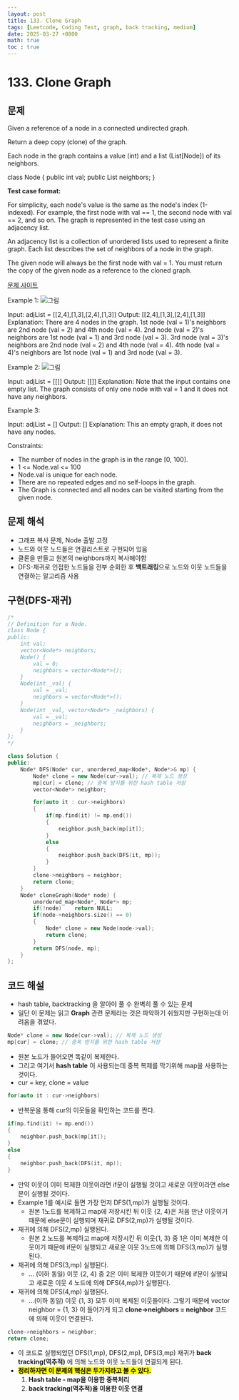 ```yaml
---
layout: post
title: 133. Clone Graph
tags: [Leetcode, Coding Test, graph, back tracking, medium]
date: 2025-03-27 +0800
math: true
toc : true
---
```




# 133. Clone Graph


## 문제

Given a reference of a node in a connected undirected graph.

Return a deep copy (clone) of the graph.

Each node in the graph contains a value (int) and a list (List[Node]) of its neighbors.

class Node {
    public int val;
    public List<Node> neighbors;
}
 

**Test case format:**

For simplicity, each node's value is the same as the node's index (1-indexed). For example, the first node with val == 1, the second node with val == 2, and so on. The graph is represented in the test case using an adjacency list.

An adjacency list is a collection of unordered lists used to represent a finite graph. Each list describes the set of neighbors of a node in the graph.

The given node will always be the first node with val = 1. You must return the copy of the given node as a reference to the cloned graph.

[문제 사이트](https://leetcode.com/problems/clone-graph/description/?envType=study-plan-v2&envId=top-interview-150) 

Example 1:
![그림](https://assets.leetcode.com/uploads/2019/11/04/133_clone_graph_question.png)

Input: adjList = [[2,4],[1,3],[2,4],[1,3]]
Output: [[2,4],[1,3],[2,4],[1,3]]
Explanation: There are 4 nodes in the graph.
1st node (val = 1)'s neighbors are 2nd node (val = 2) and 4th node (val = 4).
2nd node (val = 2)'s neighbors are 1st node (val = 1) and 3rd node (val = 3).
3rd node (val = 3)'s neighbors are 2nd node (val = 2) and 4th node (val = 4).
4th node (val = 4)'s neighbors are 1st node (val = 1) and 3rd node (val = 3).



Example 2:
![그림](https://assets.leetcode.com/uploads/2020/01/07/graph.png)

Input: adjList = [[]]
Output: [[]]
Explanation: Note that the input contains one empty list. The graph consists of only one node with val = 1 and it does not have any neighbors.


Example 3:

Input: adjList = []
Output: []
Explanation: This an empty graph, it does not have any nodes.
 

Constraints:

- The number of nodes in the graph is in the range [0, 100].
- 1 <= Node.val <= 100
- Node.val is unique for each node.
- There are no repeated edges and no self-loops in the graph.
- The Graph is connected and all nodes can be visited starting from the given node.



## 문제 해석
- 그래프 복사 문제, Node 출발 고정
- 노드와 이웃 노드들은 연결리스트로 구현되어 있음
- 클론을 만들고 원본의 neighbors까지 복사해야함
- DFS-재귀로 인접한 노드들을 전부 순회한 후 **백트래킹**으로 노드와 이웃 노드들을 연결하는 알고리즘 사용




## 구현(DFS-재귀)

```cpp
/*
// Definition for a Node.
class Node {
public:
    int val;
    vector<Node*> neighbors;
    Node() {
        val = 0;
        neighbors = vector<Node*>();
    }
    Node(int _val) {
        val = _val;
        neighbors = vector<Node*>();
    }
    Node(int _val, vector<Node*> _neighbors) {
        val = _val;
        neighbors = _neighbors;
    }
};
*/

class Solution {
public:
    Node* DFS(Node* cur, unordered_map<Node*, Node*>& mp) {
        Node* clone = new Node(cur->val); // 복제 노드 생성
        mp[cur] = clone; // 중복 방지를 위한 hash table 저장
        vector<Node*> neighbor;

        for(auto it : cur->neighbors)
        {
            if(mp.find(it) != mp.end())
            {
                neighbor.push_back(mp[it]);
            }
            else
            {
                neighbor.push_back(DFS(it, mp));
            }
        }
        clone->neighbors = neighbor;
        return clone;
    }
    Node* cloneGraph(Node* node) {
        unordered_map<Node*, Node*> mp;
        if(!node)    return NULL;
        if(node->neighbors.size() == 0)
        {
            Node* clone = new Node(node->val);
            return clone;
        }
        return DFS(node, mp);
    }
};
```



## 코드 해설

- hash table, backtracking 을 알아야 풀 수 완벽히 풀 수 있는 문제
- 일단 이 문제는 읽고 **Graph** 관련 문제라는 것은 파악하기 쉬웠지만 구현하는데 어려움을 겪었다.

```cpp
Node* clone = new Node(cur->val); // 복제 노드 생성
mp[cur] = clone; // 중복 방지를 위한 hash table 저장
```

- 원본 노드가 들어오면 똑같이 복제한다.
- 그리고 여기서 **hash table** 이 사용되는데 중복 복제를 막기위해 map을 사용하는 것이다.
- cur = key, clone = value


```cpp
for(auto it : cur->neighbors)
```

- 반복문을 통해 cur의 이웃들을 확인하는 코드를 짠다.


```cpp
if(mp.find(it) != mp.end())
{
    neighbor.push_back(mp[it]);
}
else
{
    neighbor.push_back(DFS(it, mp));
}
```

- 만약 이웃이 이미 복제한 이웃이라면 if문이 실행될 것이고 새로운 이웃이라면 else문이 실행될 것이다.
- Example 1를 예시로 들면 가장 먼저 DFS(1,mp)가 실행될 것이다.
  -  원본 1노드를 복제하고 map에 저장시킨 뒤 이웃 {2, 4}은 처음 만난 이웃이기 때문에 else문이 실행되며 재귀로 DFS(2,mp)가 실행될 것이다.
- 재귀에 의해 DFS(2,mp) 실행된다.
  - 원본 2 노드를 복제하고 map에 저장시킨 뒤 이웃{1, 3} 중 1은 이미 복제한 이웃이기 때문에 if문이 실행되고 새로운 이웃 3노드에 의해 DFS(3,mp)가 실행된다.
- 재귀에 의해 DFS(3,mp) 실행된다.
  - ... (이하 동일) 이웃 {2, 4} 중 2은 이미 복제한 이웃이기 때문에 if문이 실행되고 새로운 이웃 4 노드에 의해 DFS(4,mp)가 실행된다.
- 재귀에 의해 DFS(4,mp) 실행된다.
  - ...(이하 동일) 이웃 {1, 3} 모두 이미 복제된 이웃들이다. 그렇기 때문에 vector neighbor = {1, 3} 이 들어가게 되고 **clone->neighbors = neighbor** 코드에 의해 이웃이 연결된다.



```cpp
clone->neighbors = neighbor;
return clone;
```

- 이 코드로 실행되었던 DFS(1,mp), DFS(2,mp), DFS(3,mp) 재귀가 **back tracking(역추적)** 에 의해 노드와 이웃 노드들이 연결되게 된다.
- **<mark>정리하자면 이 문제의 핵심은 두가지라고 볼 수 있다.</mark>**
  1. **Hash table - map을 이용한 중복처리**
  2. **back tracking(역추적)을 이용한 이웃 연결**